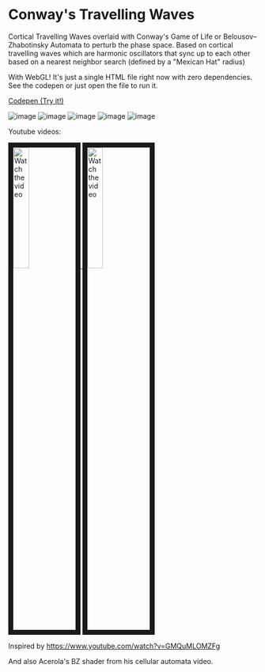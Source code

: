 # Conway's Travelling Waves
Cortical Travelling Waves overlaid with Conway's Game of Life or Belousov–Zhabotinsky Automata to perturb the phase space. Based on cortical travelling waves which are harmonic oscillators that sync up to each other based on a nearest neighbor search (defined by a "Mexican Hat" radius)

With WebGL! It's just a single HTML file right now with zero dependencies. See the codepen or just open the file to run it.

[Codepen (Try it!)](https://codepen.io/mootytootyfrooty/pen/LEVZeMw)


![image](https://github.com/user-attachments/assets/d83888ee-01d0-4b6d-b34e-34f0e9f4b252)
![image](https://github.com/user-attachments/assets/f0948133-bd45-4efd-af5c-0e3d73bfe91f)
![image](https://github.com/user-attachments/assets/dea735c1-c909-4f17-9504-5aba5dff3093)
![image](https://github.com/user-attachments/assets/fc0025e2-383d-4ba1-8bb7-03d4297c09fa)
![image](https://github.com/user-attachments/assets/4912f7d4-570e-48f7-bd6f-72f9658878ba)

Youtube videos:

<a href="http://www.youtube.com/watch?feature=player_embedded&v=JmaP3XQRshw" target="_blank">
 <img src="http://img.youtube.com/vi/JmaP3XQRshw/mqdefault.jpg" alt="Watch the video" width="25%" border="10" />
</a>

<a href="http://www.youtube.com/watch?feature=player_embedded&v=yN8jesKZdOs" target="_blank">
 <img src="http://img.youtube.com/vi/yN8jesKZdOs/mqdefault.jpg" alt="Watch the video" width="25%" border="10" />
</a>

Inspired by https://www.youtube.com/watch?v=GMQuMLOMZFg

And also Acerola's BZ shader from his cellular automata video. 
